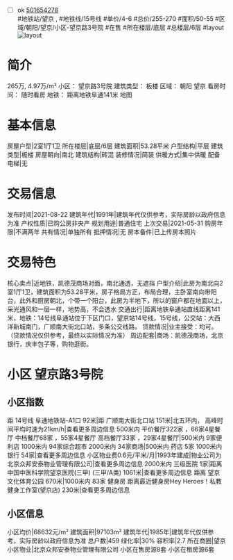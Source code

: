 - [ ] ok [501654278](https://bj.5i5j.com/ershoufang/501654278.html)  
 #地铁站/望京 ,  #地铁线/15号线
#单价/4-6 #总价/255-270 #面积/50-55   #区域/朝阳/望京/小区-望京路3号院 #在售 #所在楼层/底层 #总楼层/6层 #layout 
![layout](http://image2a.5i5j.com/bdir/layout/1f1a28d31573463793a30d8e2aad32e5.jpg_P5.jpg) 
# 简介 
 265万,  4.97万/m² 
小区： 望京路3号院
建筑类型： 板楼
区域： 朝阳 望京
看房时间： 随时看房
地铁： 距离地铁阜通141米 地图
# 基本信息 
 房屋户型|2室1厅1卫
所在楼层|底层/6层
建筑面积|53.28平米
户型结构|平层
建筑类型|板楼
房屋朝向|南北
建筑结构|砖混
装修情况|简装
供暖方式|集中供暖
配备电梯|无
# 交易信息 
 发布时间|2021-08-22
建筑年代|1991年|建筑年代仅供参考，实际房龄以政府信息为准
产权性质|已购公房非央产
规划用途|普通住宅
上次交易|2021-05-31
购房年限|不满两年
共有情况|单独所有
抵押情况|无
房本备件|已上传房本照片
# 交易特色 
 核心卖点|近地铁，凯德茂商场对面，南北通透，无遮挡
户型介绍|此房为南北向2室1厅1卫，建筑面积为53.28平米，房子格局方正，布局合理，主卧室南向带阳台，此外和厨房朝北，个带一个阳台，此房为半地下，所以的窗户都在地面以上，采光通风和一层一样，地势高，不会透水
交通出行|距离地铁阜通站直线距离141米，地铁：14号线阜通站位于下区门口，望京站14号线，15号线，公交站：大西洋新城南门，广顺南大街北口站，多条公交线路。
贷款情况|业主接受：均可。（贷款情况仅供参考，最终以实际情况为准）
周边配套|商场：凯德茂商场，北京银行，庆丰包子等，购物逛街。
# 小区 望京路3号院
## 小区指数 
 距 14号线 阜通地铁站-A1口 92米|距 广顺南大街北口站 151米|北五环内， 高峰时间平均时速为21km/h|查看更多周边信息
500米内 平价餐厅322家 ，66家4星餐厅
中档餐厅68家 ，55家4星餐厅
高档餐厅33家 ，29家4星餐厅|500米内 9家便利店
1000米内 94家综合超市
2000米内 34家商场|500米内 药店 5家
1000米内 银行 54家|查看更多周边信息
小区物业费0.6元/平米/月|1993年建成|物业公司为北京众邦安泰物业管理有限公司|查看更多周边信息
2000米内 三级医院 1家|距离 中国中医科学院望京医院(三甲) (三甲/A类) 1061米|查看更多周边信息
距离 望京文化体育公园 670米|1000米内 83家 健身房
距离最近健身房Hey Heroes！私教健身工作室(望京店) 230米|查看更多周边信息
## 小区信息 
 小区均价|68632元/m²
建筑面积|97103m²
建筑年代|1985年|建筑年代仅供参考，实际房龄以政府信息为准
总户数|459
绿化率|30%
容积率|2.7
所在商圈|望京
小区物业|北京众邦安泰物业管理有限公司
小区在售房源8套
小区在租房源6套
